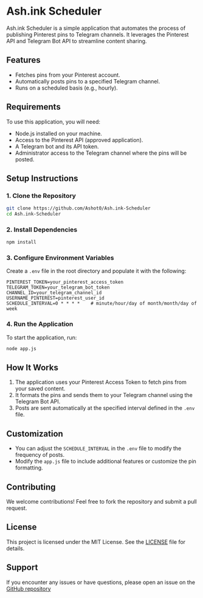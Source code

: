 # Ash.ink Scheduler

Ash.ink Scheduler is a simple application that automates the process of publishing Pinterest pins to Telegram channels. It leverages the Pinterest API and Telegram Bot API to streamline content sharing.

## Features

- Fetches pins from your Pinterest account.
- Automatically posts pins to a specified Telegram channel.
- Runs on a scheduled basis (e.g., hourly).

## Requirements

To use this application, you will need:

- Node.js installed on your machine.
- Access to the Pinterest API (approved application).
- A Telegram bot and its API token.
- Administrator access to the Telegram channel where the pins will be posted.

## Setup Instructions

### 1. Clone the Repository

```bash
git clone https://github.com/Ashot0/Ash.ink-Scheduler
cd Ash.ink-Scheduler
```

### 2. Install Dependencies

```bash
npm install
```

### 3. Configure Environment Variables

Create a `.env` file in the root directory and populate it with the following:

```env
PINTEREST_TOKEN=your_pinterest_access_token
TELEGRAM_TOKEN=your_telegram_bot_token
CHANNEL_ID=your_telegram_channel_id
USERNAME_PINTEREST=pinterest_user_id
SCHEDULE_INTERVAL=0 * * * *    # minute/hour/day of month/month/day of week
```

### 4. Run the Application

To start the application, run:

```bash
node app.js
```

## How It Works

1. The application uses your Pinterest Access Token to fetch pins from your saved content.
2. It formats the pins and sends them to your Telegram channel using the Telegram Bot API.
3. Posts are sent automatically at the specified interval defined in the `.env` file.

## Customization

- You can adjust the `SCHEDULE_INTERVAL` in the `.env` file to modify the frequency of posts.
- Modify the `app.js` file to include additional features or customize the pin formatting.

## Contributing

We welcome contributions! Feel free to fork the repository and submit a pull request.

## License

This project is licensed under the MIT License. See the [LICENSE](LICENSE) file for details.

## Support

If you encounter any issues or have questions, please open an issue on the [GitHub repository](https://github.com/Ashot0/Ash.ink-Scheduler)
